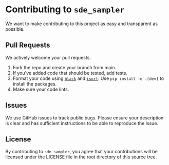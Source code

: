 # Contributing to `sde_sampler`

We want to make contributing to this project as easy and transparent as possible.

## Pull Requests

We actively welcome your pull requests.

1. Fork the repo and create your branch from main.
2. If you've added code that should be tested, add tests.
3. Format your code using [`black`](https://github.com/psf/black) and [`isort`](https://github.com/PyCQA/isort). Use `pip install -e .[dev]` to install the packages.
4. Make sure your code lints.

## Issues
We use GitHub issues to track public bugs. Please ensure your description is clear and has sufficient instructions to be able to reproduce the issue.

## License
By contributing to `sde_sampler`, you agree that your contributions will be licensed under the LICENSE file in the root directory of this source tree.